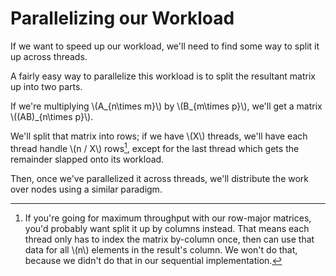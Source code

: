 # Parallelizing our Workload

If we want to speed up our workload, we'll need to find some way
to split it up across threads.

A fairly easy way to parallelize this workload is to split the resultant
matrix up into two parts.

If we're multiplying \\(A_{n\times m}\\) by \\(B_{m\times p}\\),
we'll get a matrix \\((AB)_{n\times p}\\).

We'll split that matrix into rows; if we have \\(X\\) threads, we'll have
each thread handle \\(n / X\\) rows[^whycols], except for the last thread which
gets the remainder slapped onto its workload.

Then, once we've parallelized it across threads, we'll distribute the work
over nodes using a similar paradigm.

[^whycols]: If you're going for maximum throughput with our row-major matrices,
            you'd probably want split it up by columns instead. That means each
            thread only has to index the matrix by-column once, then can use that
            data for all \\(n\\) elements in the result's column. We won't do that,
            because we didn't do that in our sequential implementation.

